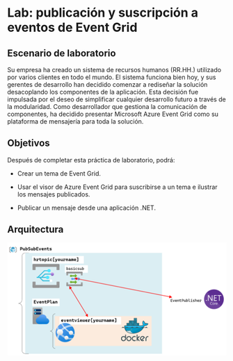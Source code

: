 # Lab: publicación y suscripción a eventos de Event Grid

## Escenario de laboratorio

Su empresa ha creado un sistema de recursos humanos (RR.HH.) utilizado por varios clientes en todo el mundo. El sistema funciona bien hoy, y sus gerentes de desarrollo han decidido comenzar a rediseñar la solución desacoplando los componentes de la aplicación. Esta decisión fue impulsada por el deseo de simplificar cualquier desarrollo futuro a través de la modularidad. Como desarrollador que gestiona la comunicación de componentes, ha decidido presentar Microsoft Azure Event Grid como su plataforma de mensajería para toda la solución.

## Objetivos

Después de completar esta práctica de laboratorio, podrá:

- Crear un tema de Event Grid.

- Usar el visor de Azure Event Grid para suscribirse a un tema e ilustrar los mensajes publicados.

- Publicar un mensaje desde una aplicación .NET.

## Arquitectura

![](images/Architecture.png)